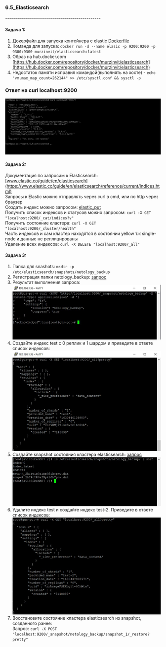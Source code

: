 ### 6.5_Elasticsearch </br>
------------------------------------------------ </br>
#### Задача 1:
1) Докерфайл для запуска контейнера с elastic [Dockerfile](https://github.com/murzinvit/6.5_Elasticsearch/blob/b410ec0390e8e348526bbc4508b1f5363346152b/Dockerfile) </br>
2) Команда для запуска: `docker run -d --name elasic -p 9200:9200 -p 9300:9300 murzinvit/elasticsearch:latest` </br>
3) Образ на hub.docker.com [https://hub.docker.com/repository/docker/murzinvit/elasticsearch](https://hub.docker.com/repository/docker/murzinvit/elasticsearch) </br>
4) Недостаток памяти исправил командой(выполнять на хосте) - `echo "vm.max_map_count=262144" >> /etc/sysctl.conf && sysctl -p` </br>

### Ответ на curl localhost:9200 </br>
![screen](https://github.com/murzinvit/screen/blob/7a1e0db8094655db237f06c9a3534b3478571282/Elastic_screen_curl_9200.png)

#### Задача 2: </br>
Документация по запросам к Elasticsearch: [www.elastic.co/guide/en/elasticsearch](https://www.elastic.co/guide/en/elasticsearch/reference/current/indices.html) </br>
Запросы к Elastic можно отправлять через curl в cmd, или по http через браузер </br>
Создать индекс можно запросом: [elastic_put](https://github.com/murzinvit/6.5_Elasticsearch/blob/3f12afa445fb49343759627298eb581b4ff94725/elastic_put) </br>
Получить список индексов и статусов можно запросом: `curl -X GET "localhost:9200/_cat/indices?v"` </br>
Получить состояние кластера: `curl -X GET "localhost:9200/_cluster/health"` </br>
Часть индексов и сам кластер находятся в состоянии yellow т.к single-node и данные не реплицированы </br>
Удаление всех индексов: `curl -X DELETE "localhost:9200/_all"` </br>

#### Задача 3: </br>
1) Папка для snashots: `mkdir -p /etc/elasticsearch/snapshots/netology_backup` </br>
2) Регистрация папки netology_backup: [запрос](https://github.com/murzinvit/6.5_Elasticsearch/blob/87c5e71858c17d87d7343685b15f4833add266bc/elastic_snapshots) </br>
3) Результат выполнения запроса: </br>
![Snap_screen](https://github.com/murzinvit/screen/blob/0d3534ee0afc442367b1ed4f8ff54c2478dcde23/Elastic_snapshots_results.jpg)
4) Создайте индекс test с 0 реплик и 1 шардом и приведите в ответе список индексов: </br>
![screen](https://github.com/murzinvit/screen/blob/5c84630298e02c789366f9772e1fdd4f478119f2/Elastic_put_test.jpg)
5) Создайте snapshot состояния кластера elasticsearch: [запрос](https://github.com/murzinvit/6.5_Elasticsearch/blob/ec207d896d0a625b35da3d0e02c0bc624adcc5e3/make_snapshop)</br>
![screen](https://github.com/murzinvit/screen/blob/161c417274556aa4e180864c5b390745d62cade4/Elastic_ls_forlder_result.jpg)
6) Удалите индекс test и создайте индекс test-2. Приведите в ответе список индексов: </br>
![screen](https://github.com/murzinvit/screen/blob/9b1b28a0c889df53b8cb9a621bcc9b658e3cd6d4/Elastic_test2_result.jpg)
7) Восстановите состояние кластера elasticsearch из snapshot, созданного ранее: </br>
   Запрос: `curl -X POST "localhost:9200/_snapshot/netology_backup/snapshot_1/_restore?pretty"` </br>




